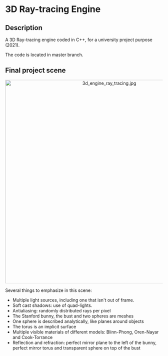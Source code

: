 # 3D Ray-tracing Engine

## Description

A 3D Ray-tracing engine coded in C++, for a university project purpose (2021).

The code is located in master branch.

## Final project scene

<p align=center>
  <a href="https://drive.google.com/uc?export=view&id=1BgD3N7ZkAOllrWsLTQXhvHeUNv6PcUdB">
    <img src="https://drive.google.com/uc?export=view&id=1BgD3N7ZkAOllrWsLTQXhvHeUNv6PcUdB" alt="3d_engine_ray_tracing.jpg" style="width: 650px; max-width: 100%; height: auto" title="Click to enlarge picture" />
  </a>
</p>

Several things to emphasize in this scene:
- Multiple light sources, including one that isn't out of frame.
- Soft cast shadows: use of quad-lights.
- Antialiasing: randomly distributed rays per pixel
- The Stanford bunny, the bust and two spheres are meshes
- One sphere is described analytically, like planes around objects
- The torus is an implicit surface
- Multiple visible materials of different models: Blinn-Phong, Oren-Nayar and Cook-Torrance
- Reflection and refraction: perfect mirror plane to the left of the bunny, perfect mirror torus and transparent sphere on top of the bust
